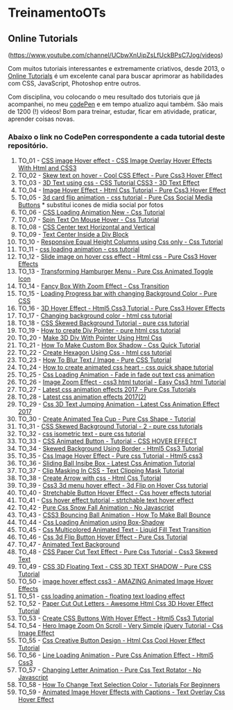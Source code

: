 # TreinamentoOTs
## Online Tutorials 
(https://www.youtube.com/channel/UCbwXnUipZsLfUckBPsC7Jog/videos)

Com muitos tutoriais interessantes e extremamente criativos, desde 2013, o [Online Tutorials](https://www.youtube.com/channel/UCbwXnUipZsLfUckBPsC7Jog) é um excelente canal para buscar aprimorar as habilidades com CSS, JavaScript, Photoshop entre outros.

Com disciplina, vou colocando o meu resultado dos tutoriais que já acompanhei, no meu [codePen](https://codepen.io/rcks29c) e em tempo atualizo aqui também.  São mais de 1200 (!) vídeos!
Bom para treinar, estudar, ficar em atividade, praticar, aprender coisas novas.

### Abaixo o link no CodePen correspondente a cada tutorial deste repositório.

 1. TO_01 - [CSS image Hover effect - CSS Image Overlay Hover Effects With Html and CSS3](https://codepen.io/rcks29c/full/GRJKGxK)
 2. TO_02 - [Skew text on hover - Cool CSS Effect - Pure Css3 Hover Effect](https://codepen.io/rcks29c/full/vYOBoZW)
 3. TO_03 - [3D Text using css - CSS Tutorial CSS3 - 3D Text Effect](https://codepen.io/rcks29c/full/BaNaaoQ)
 4. TO_04 - [Image Hover Effect - Html Css Tutorial - Pure Css3 Hover Effect](https://codepen.io/rcks29c/full/oNXNwyg)
 5. TO_05 - [3d card flip animation - css tutorial - Pure Css Social Media Buttons](https://codepen.io/rcks29c/full/OJVJjLO) * substituí icones de midia social por fotos 
 6. TO_06 - [CSS Loading Animation New - Css Tutorial](https://codepen.io/rcks29c/full/LYVYzym)
 7. TO_07 - [Spin Text On Mouse Hover - Css Tutorial](https://codepen.io/rcks29c/full/mdJdpPM)
 8. TO_08 - [CSS Center text Horizontal and Vertical](https://codepen.io/rcks29c/full/yLNLpjm)
 9. TO_09 - [Text Center Inside a Div Block](https://codepen.io/rcks29c/full/KKpwpQV)
 10. TO_10 - [Responsive Equal Height Columns using Css only - Css Tutorial](https://codepen.io/rcks29c/full/WNvbvLr)
 11. TO_11 - [css loading animation - css tutorial](https://codepen.io/rcks29c/full/rNVaOyv)
 12. TO_12 - [Slide image on hover css effect - Html css - Pure Css3 Hover Effects](https://codepen.io/rcks29c/full/zYGxqYK)
 13. TO_13 - [Transforming Hamburger Menu - Pure Css Animated Toggle Icon](https://codepen.io/rcks29c/full/mdJyBeK)
 14. TO_14 - [Fancy Box With Zoom Effect - Css Transition](https://codepen.io/rcks29c/full/GRJgOKb)
 15. TO_15 - [Loading Progress bar with changing Background Color - Pure CSS](https://codepen.io/rcks29c/full/WNvvGZz)
 16. TO_16 - [3D Hover Effect - Html5 Css3 Tutorial - Pure Css3 Hover Effects](https://codepen.io/rcks29c/full/wvaaROm)
 17. TO_17 - [Changing background color - html css tutorial](https://codepen.io/rcks29c/full/oNXXmyG)
 18. TO_18 - [CSS Skewed Background Tutorial - pure css tutorial](https://codepen.io/rcks29c/full/bGddZdb)
 19. TO_19 - [How to create Div Pointer - pure html css tutorial ](https://codepen.io/rcks29c/full/LYVVoxx)
 20. TO_20 - [Make 3D Div With Pointer Using Html Css](https://codepen.io/rcks29c/full/yLNYXXa)
 21. TO_21 - [How To Make Custom Box Shadow - Css Quick Tutorial](https://codepen.io/rcks29c/full/abOvVXK)
 22. TO_22 - [Create Hexagon Using Css - html css tutorial](https://codepen.io/rcks29c/full/GRJpyjp)
 23. TO_23 - [How To Blur Text / Image - Pure CSS Tutorial](https://codepen.io/rcks29c/full/gOpPawQ)
 24. TO_24 - [How to create animated css heart - css quick shape tutorial ](https://codepen.io/rcks29c/full/wvaMMwK)
 25. TO_25 - [Css Loading Animation - Fade in fade out text css animation](https://codepen.io/rcks29c/full/yLNeeaz)
 26. TO_26 - [Image Zoom Effect - css3 html tutorial - Easy Css3 html Tutorial](https://codepen.io/rcks29c/full/abOdGvG)
 27. TO_27 - [Latest css animation effects 2017 - Pure Css Tutorials](https://codepen.io/rcks29c/full/zYGrjNj)
 28. TO_28 - [Latest css animation effects 2017(2)](https://codepen.io/rcks29c/full/dyoMGax)
 29. TO_29 - [Css 3D Text Jumping Animation - Latest Css Animation Effect 2017](https://codepen.io/rcks29c/full/yLNOGPb)
 30. TO_30 - [Create Animated Tea Cup - Pure Css Shape - Tutorial](https://codepen.io/rcks29c/full/RwPavrW)
 31. TO_31 - [CSS Skewed Background Tutorial - 2 - pure css tutorials](https://codepen.io/rcks29c/full/KKpMvKw)
 32. TO_32 - [css isometric text - pure css tutorial](https://codepen.io/rcks29c/full/yLNJoLY)
 33. TO_33 - [CSS Animated Button - Tutorial - CSS HOVER EFFECT](https://codepen.io/rcks29c/full/WNvxZbp)
 34. TO_34 - [Skewed Background Using Border - Html5 Css3 Tutorial](https://codepen.io/rcks29c/full/MWweNoj)
 35. TO_35 - [Css Image Hover Effect - Pure css Tutorial - Html5 css3](https://codepen.io/rcks29c/full/YzXWmRB)
 36. TO_36 - [Sliding Ball Insibe Box - Latest Css Animation Tutorial](https://codepen.io/rcks29c/full/dyoRXja)
 37. TO_37 - [Clip Masking In CSS - Text Clipping Mask Tutorial](https://codepen.io/rcks29c/full/OJVgqaJ)
 38. TO_38 - [Create Arrow with css - Html Css Tutorial](https://codepen.io/rcks29c/full/eYNRoOy)
 39. TO_39 - [Css3 3d menu hover effect - 3d Flip on Hover Css tutorial](https://codepen.io/rcks29c/full/QWbgeyp)
 40. TO_40 - [Stretchable Button Hover Effect - Css hover effects tutorial](https://codepen.io/rcks29c/full/MWwvmMW)
 41. TO_41 - [Css hover effect tutorial - strtchable text hover effect](https://codepen.io/rcks29c/full/zYGdzGK)
 42. TO_42 - [Pure Css Snow Fall Animation - No Javascript ](https://codepen.io/rcks29c/full/abOywNJ)
 43. TO_43 - [CSS3 Bouncing Ball Animation - How To Make Ball Bounce](https://codepen.io/rcks29c/full/poJrwKb)
 44. TO_44 - [Css Loading Animation using Box-Shadow](https://codepen.io/rcks29c/full/GRJMXJe)
 45. TO_45 - [Css Multicolored Animated Text - Liquid Fill Text Transition](https://codepen.io/rcks29c/full/dyoVqgL)
 46. TO_46 - [Css 3d Flip Button Hover Effect - Pure Css Tutorial](https://codepen.io/rcks29c/full/xxGXydo)
 47. TO_47 - [Animated Text Background](https://codepen.io/rcks29c/full/jOPGeXe)
 48. TO_48 - [CSS Paper Cut Text Effect - Pure Css Tutorial - Css3 Skewed Text](https://codepen.io/rcks29c/full/bGdYEOe)
 49. TO_49 - [CSS 3D Floating Text - CSS 3D TEXT SHADOW - Pure CSS Tutorial](https://codepen.io/rcks29c/full/JjdOGqw)
 50. TO_50 - [image hover effect css3 - AMAZING Animated Image Hover Effects](https://codepen.io/rcks29c/full/dyoZMdo)
 51. TO_51 - [css loading animation - floating text loading effect](https://codepen.io/rcks29c/full/gOpXrzm)
 52. TO_52 - [Paper Cut Out Letters - Awesome Html Css 3D Hover Effect Tutorial](https://codepen.io/rcks29c/full/poJpqgz)
 53. TO_53 - [Create CSS Buttons With Hover Effect - Html5 Css3 Tutorial](https://codepen.io/rcks29c/full/rNVpoPw)
 54. TO_54 - [Hero Image Zoom On Scroll - Very Simple jQuery Tutorial - Css Image Effect](https://codepen.io/rcks29c/full/YzXYBdP)
 55. TO_55 - [Css Creative Button Design - Html Css Cool Hover Effect Tutorial](https://codepen.io/rcks29c/full/PoqELVR)
 56. TO_56 - [Line Loading Animation - Pure Css Animation Effect - Html5 Css3](https://codepen.io/rcks29c/full/eYNVyXB)
 57. TO_57 - [Changing Letter Animation - Pure Css Text Rotator - No Javascript](https://codepen.io/rcks29c/full/yLNvveV)
 58. TO_58 - [How To Change Text Selection Color - Tutorials For Beginners](https://codepen.io/rcks29c/full/VwLQQmq)
 59. TO_59 - [Animated Image Hover Effects with Captions - Text Overlay Css Hover Effect](https://codepen.io/rcks29c/full/PoqQQaP)